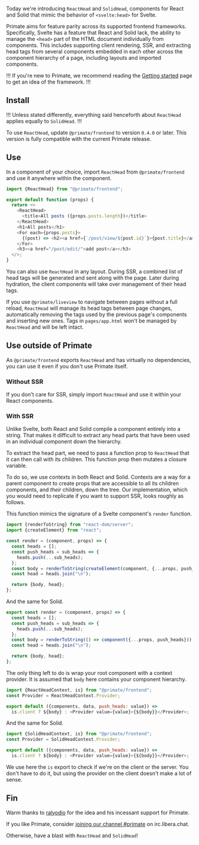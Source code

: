 Today we're introducing `ReactHead` and `SolidHead`, components for React
and Solid that mimic the behavior of `<svelte:head>` for Svelte.

Primate aims for feature parity across its supported frontend frameworks.
Specifically, Svelte has a feature that React and Solid lack, the ability to
manage the `<head>` part of the HTML document individually from components.
This includes supporting client rendering, SSR, and extracting head tags from
several components embedded in each other across the component hierarchy of a
page, including layouts and imported components.

!!!
If you're new to Primate, we recommend reading the [Getting started] page to
get an idea of the framework.
!!!

## Install

!!!
Unless stated differently, everything said henceforth about `ReactHead` applies
equally to `SolidHead`.
!!!

To use `ReactHead`, update `@primate/frontend` to version `0.4.0` or later.
This version is fully compatible with the current Primate release.

## Use

In a component of your choice, import `ReactHead` from `@primate/frontend` and
use it anywhere within the component.

```js caption=components/PostIndex.jsx
import {ReactHead} from "@primate/frontend";

export default function (props) {
  return <>
    <ReactHead>
      <title>All posts ({props.posts.length})</title>
    </ReactHead>
    <h1>All posts</h1>
    <For each={props.posts}>
      {(post) => <h2><a href={`/post/view/${post.id}`}>{post.title}</a></h2>}
    </For>
    <h3><a href="/post/edit/">add post</a></h3>
  </>;
}
```

You can also use `ReactHead` in any layout. During SSR, a combined list of head
tags will be generated and sent along with the page. Later during hydration,
the client components will take over management of their head tags.

If you use `@primate/liveview` to navigate between pages without a full reload,
`ReactHead` will manage its head tags between page changes, automatically
removing the tags used by the previous page's components and inserting new
ones. Tags in `pages/app.html` won't be managed by `ReactHead` and will be left
intact.

## Use outside of Primate

As `@primate/frontend` exports `ReactHead` and has virtually no dependencies,
you can use it even if you don't use Primate itself.

### Without SSR

If you don't care for SSR, simply import `ReactHead` and use it within your
React components.

### With SSR

Unlike Svelte, both React and Solid compile a component entirely into a string.
That makes it difficult to extract any head parts that have been used in an
individual component down the hierarchy.

To extract the head part, we need to pass a function prop to `ReactHead` that
it can then call with its children. This function prop then mutates a closure
variable.

To do so, we use contexts in both React and Solid. Contexts are a way for a
parent component to create props that are accessible to all its children
components, and *their* children, down the tree. Our implementation, which
you would need to replicate if you want to support SSR, looks roughly as
follows.

This function mimics the signature of a Svelte component's `render` function.

```js caption=server-render-react.js
import {renderToString} from "react-dom/server";
import {createElement} from "react";

const render = (component, props) => {
  const heads = [];
  const push_heads = sub_heads => {
    heads.push(...sub_heads);
  };
  const body = renderToString(createElement(component, {...props, push_heads}));
  const head = heads.join("\n");

  return {body, head};
};
```

And the same for Solid.

```js caption=server-render-solid.js
export const render = (component, props) => {
  const heads = [];
  const push_heads = sub_heads => {
    heads.push(...sub_heads);
  };
  const body = renderToString(() => component({...props, push_heads}));
  const head = heads.join("\n");

  return {body, head};
};
```

The only thing left to do is wrap your root component with a context provider.
It is assumed that `body` here contains your component hierarchy.

```js caption=root-component-react.jsx
import {ReactHeadContext, is} from "@primate/frontend";
const Provider = ReactHeadContext.Provider;

export default ({components, data, push_heads: value}) =>
  is.client ? ${body} : <Provider value={value}>{${body}}</Provider>;
```

And the same for Solid.

```js caption=root-component-solid.jsx
import {SolidHeadContext, is} from "@primate/frontend";
const Provider = SolidHeadContext.Provider;

export default ({components, data, push_heads: value}) =>
  is.client ? ${body} : <Provider value={value}>{${body}}</Provider>;
```

We use here the `is` export to check if we're on the client or the server. You
don't have to do it, but using the provider on the client doesn't make a lot of
sense.

## Fin

Warm thanks to [ralyodio] for the idea and his incessant support for Primate.

If you like Primate, consider [joining our channel #primate][irc] on 
irc.libera.chat.

Otherwise, have a blast with `ReactHead` and `SolidHead`!

[Getting started]: /guide/getting-started
[irc]: https://web.libera.chat/gamja#primate
[ralyodio]: https://github.com/ralyodio
